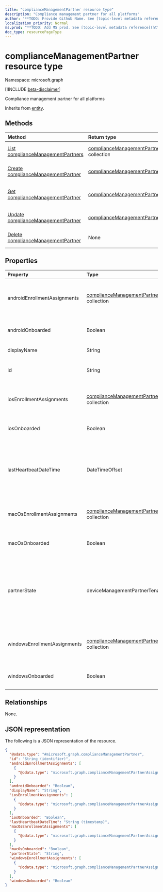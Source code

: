```yaml
---
title: "complianceManagementPartner resource type"
description: "Compliance management partner for all platforms"
author: "**TODO: Provide Github Name. See [topic-level metadata reference](https://msgo.azurewebsites.net/add/document/guidelines/metadata.html#topic-level-metadata)**"
localization_priority: Normal
ms.prod: "**TODO: Add MS prod. See [topic-level metadata reference](https://msgo.azurewebsites.net/add/document/guidelines/metadata.html#topic-level-metadata)**"
doc_type: resourcePageType
---
```


# complianceManagementPartner resource type

Namespace: microsoft.graph

[!INCLUDE [beta-disclaimer](../../includes/beta-disclaimer.md)]

Compliance management partner for all platforms


Inherits from [entity](../resources/entity.md).

## Methods
|Method|Return type|Description|
|:---|:---|:---|
|[List complianceManagementPartners](../api/compliancemanagementpartner-list.md)|[complianceManagementPartner](../resources/compliancemanagementpartner.md) collection|Get a list of the [complianceManagementPartner](../resources/compliancemanagementpartner.md) objects and their properties.|
|[Create complianceManagementPartner](../api/compliancemanagementpartner-create.md)|[complianceManagementPartner](../resources/compliancemanagementpartner.md)|Create a new [complianceManagementPartner](../resources/compliancemanagementpartner.md) object.|
|[Get complianceManagementPartner](../api/compliancemanagementpartner-get.md)|[complianceManagementPartner](../resources/compliancemanagementpartner.md)|Read the properties and relationships of a [complianceManagementPartner](../resources/compliancemanagementpartner.md) object.|
|[Update complianceManagementPartner](../api/compliancemanagementpartner-update.md)|[complianceManagementPartner](../resources/compliancemanagementpartner.md)|Update the properties of a [complianceManagementPartner](../resources/compliancemanagementpartner.md) object.|
|[Delete complianceManagementPartner](../api/compliancemanagementpartner-delete.md)|None|Deletes a [complianceManagementPartner](../resources/compliancemanagementpartner.md) object.|

## Properties
|Property|Type|Description|
|:---|:---|:---|
|androidEnrollmentAssignments|[complianceManagementPartnerAssignment](../resources/compliancemanagementpartnerassignment.md) collection|User groups which enroll Android devices through partner.|
|androidOnboarded|Boolean|Partner onboarded for Android devices.|
|displayName|String|Partner display name|
|id|String|**TODO: Add Description** Inherited from [entity](../resources/entity.md).|
|iosEnrollmentAssignments|[complianceManagementPartnerAssignment](../resources/compliancemanagementpartnerassignment.md) collection|User groups which enroll ios devices through partner.|
|iosOnboarded|Boolean|Partner onboarded for ios devices.|
|lastHeartbeatDateTime|DateTimeOffset|Timestamp of last heartbeat after admin onboarded to the compliance management partner|
|macOsEnrollmentAssignments|[complianceManagementPartnerAssignment](../resources/compliancemanagementpartnerassignment.md) collection|User groups which enroll Mac devices through partner.|
|macOsOnboarded|Boolean|Partner onboarded for Mac devices.|
|partnerState|deviceManagementPartnerTenantState|Partner state of this tenant. Possible values are: `unknown`, `unavailable`, `enabled`, `terminated`, `rejected`, `unresponsive`.|
|windowsEnrollmentAssignments|[complianceManagementPartnerAssignment](../resources/compliancemanagementpartnerassignment.md) collection|User groups which enroll Windows devices through partner.|
|windowsOnboarded|Boolean|Partner onboarded for Windows devices.|

## Relationships
None.

## JSON representation
The following is a JSON representation of the resource.
<!-- {
  "blockType": "resource",
  "keyProperty": "id",
  "@odata.type": "microsoft.graph.complianceManagementPartner",
  "baseType": "microsoft.graph.entity",
  "openType": false
}
-->
``` json
{
  "@odata.type": "#microsoft.graph.complianceManagementPartner",
  "id": "String (identifier)",
  "androidEnrollmentAssignments": [
    {
      "@odata.type": "microsoft.graph.complianceManagementPartnerAssignment"
    }
  ],
  "androidOnboarded": "Boolean",
  "displayName": "String",
  "iosEnrollmentAssignments": [
    {
      "@odata.type": "microsoft.graph.complianceManagementPartnerAssignment"
    }
  ],
  "iosOnboarded": "Boolean",
  "lastHeartbeatDateTime": "String (timestamp)",
  "macOsEnrollmentAssignments": [
    {
      "@odata.type": "microsoft.graph.complianceManagementPartnerAssignment"
    }
  ],
  "macOsOnboarded": "Boolean",
  "partnerState": "String",
  "windowsEnrollmentAssignments": [
    {
      "@odata.type": "microsoft.graph.complianceManagementPartnerAssignment"
    }
  ],
  "windowsOnboarded": "Boolean"
}
```

